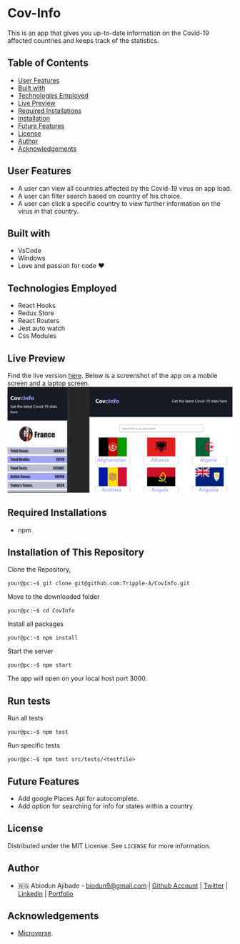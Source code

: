 # Cov-Info

This is an app that gives you up-to-date information on the Covid-19 affected countries and keeps track of the statistics.

## Table of Contents

* [User Features](#user-features)
* [Built with](#built-with)
* [Technologies Employed](#technologies-employed)
* [Live Preview](#live-preview)
* [Required Installations](#required-installations)
* [Installation](#installation)
* [Future Features](#future-features)
* [License](#license)
* [Author](#author)
* [Acknowledgements](#acknowledgements)

<!-- User features -->
## User Features
* A user can view all countries affected by the Covid-19 virus on app load.
* A user can filter search based on country of his choice.
* A user can click a specific country to view further information on the virus in that country.

<!-- BUILT wITH -->
## Built with
* VsCode
* Windows
* Love and passion for code ❤️

<!-- TECHNOLOGIES EMPLOYED -->
## Technologies Employed
* React Hooks
* Redux Store
* React Routers
* Jest auto watch
* Css Modules

<!-- LIVE PREVIEW -->
## Live Preview
Find the live version [here](https://cov-info.netlify.com/). 
Below is a screenshot of the app on a mobile screen and a laptop screen.
![Image](/src/proof.png)

<!-- REQUIRED INSTALLATION -->
## Required Installations
* npm



<!-- INSTALLATION -->
## Installation of This Repository
Clone the Repository,

```Shell
your@pc:~$ git clone git@github.com:Tripple-A/CovInfo.git
```

Move to the downloaded folder

```Shell
your@pc:~$ cd CovInfo
```

Install all packages

```Shell
your@pc:~$ npm install
```

Start the server

```Shell
your@pc:~$ npm start
```
          
The app will open on your local host port 3000.

<!-- run tests -->
## Run tests

Run all tests

```Shell
your@pc:~$ npm test
```
Run specific tests

```Shell
your@pc:~$ npm test src/tests/<testfile>
```

<!-- Future features -->
## Future Features
* Add google Places Api for autocomplete.
* Add option for searching for info for states within a country.

## License

Distributed under the MIT License. See `LICENSE` for more information.

<!-- AUTHOR -->
## Author
* 🇳🇬  Abiodun Ajibade - biodun9@gmail.com | [Github Account](https://github.com/Tripple-A) | [Twitter](https://twitter.com/AbiodunAjibade3) | [Linkedin](https://linkedin.com/in/abiodun-ajibade) | [Portfolio](https://abiodun-ajibade.netlify.app/)



<!-- ACKNOWLEDGEMENTS -->
## Acknowledgements

* <a href="https://www.microverse.org/"> Microverse</a>.

